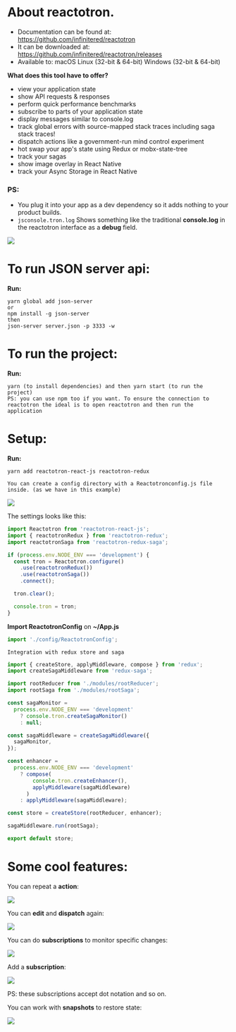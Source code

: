 # About **reactotron**.

- Documentation can be found at: https://github.com/infinitered/reactotron
- It can be downloaded at: https://github.com/infinitered/reactotron/releases
- Available to:
macOS
Linux (32-bit & 64-bit)
Windows (32-bit & 64-bit)

**What does this tool have to offer?**

- view your application state
- show API requests & responses
- perform quick performance benchmarks
- subscribe to parts of your application state
- display messages similar to console.log
- track global errors with source-mapped stack traces including saga stack traces!
- dispatch actions like a government-run mind control experiment
- hot swap your app's state using Redux or mobx-state-tree
- track your sagas
- show image overlay in React Native
- track your Async Storage in React Native

### PS:
- You plug it into your app as a dev dependency so it adds nothing to your product builds.
- `jsconsole.tron.log` Shows something like the traditional **console.log** in the reactotron interface as a **debug** field.

![](.public/docs/debbug.png)

# To run JSON server api:

**Run:**
```
yarn global add json-server
or
npm install -g json-server
then
json-server server.json -p 3333 -w
```

# To run the project:

**Run:**
```
yarn (to install dependencies) and then yarn start (to run the project)
PS: you can use npm too if you want. To ensure the connection to reactotron the ideal is to open reactotron and then run the application
```

# Setup:

**Run:**
```
yarn add reactotron-react-js reactotron-redux
```

`You can create a config directory with a Reactotronconfig.js file inside. (as we have in this example)`

![](.public/docs/directory.png)

The settings looks like this:

```js
import Reactotron from 'reactotron-react-js';
import { reactotronRedux } from 'reactotron-redux';
import reactotronSaga from 'reactotron-redux-saga';

if (process.env.NODE_ENV === 'development') {
  const tron = Reactotron.configure()
    .use(reactotronRedux())
    .use(reactotronSaga())
    .connect();

  tron.clear();

  console.tron = tron;
}
```
**Import ReactotronConfig** on **~/App.js**

```js
import './config/ReactotronConfig';
```

`Integration with redux store and saga`

```js
import { createStore, applyMiddleware, compose } from 'redux';
import createSagaMiddleware from 'redux-saga';

import rootReducer from './modules/rootReducer';
import rootSaga from './modules/rootSaga';

const sagaMonitor =
  process.env.NODE_ENV === 'development'
    ? console.tron.createSagaMonitor()
    : null;

const sagaMiddleware = createSagaMiddleware({
  sagaMonitor,
});

const enhancer =
  process.env.NODE_ENV === 'development'
    ? compose(
        console.tron.createEnhancer(),
        applyMiddleware(sagaMiddleware)
      )
    : applyMiddleware(sagaMiddleware);

const store = createStore(rootReducer, enhancer);

sagaMiddleware.run(rootSaga);

export default store;
```

# Some cool features:
You can repeat a **action**:

![](.public/docs/repeat.png)

You can **edit** and **dispatch** again:

![](.public/docs/edit.png)

You can do **subscriptions** to monitor specific changes:

![](.public/docs/subscriptions.png)

Add a **subscription**:

![](.public/docs/subscription.png)

PS: these subscriptions accept dot notation and so on.

You can work with **snapshots** to restore state:

![](.public/docs/snapshots.png)
